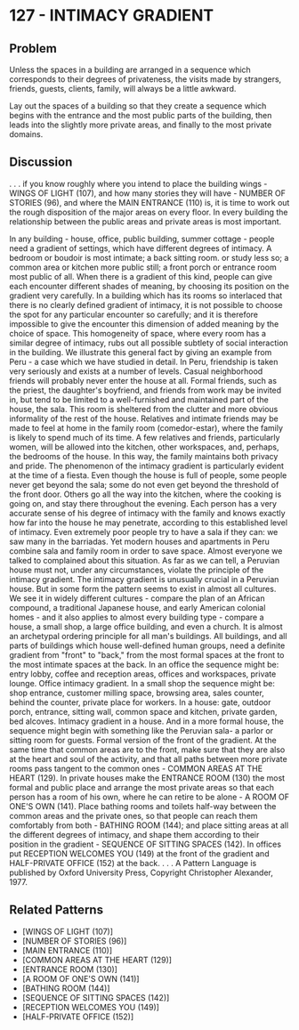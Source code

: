 # 127 - INTIMACY GRADIENT

## Problem

Unless the spaces in a building are arranged in a sequence which corresponds to their degrees of privateness, the visits made by strangers, friends, guests, clients, family, will always be a little awkward.

Lay out the spaces of a building so that they create a sequence which begins with the entrance and the most public parts of the building, then leads into the slightly more private areas, and finally to the most private domains.

## Discussion

. . . if you know roughly where you intend to place the building wings - WINGS OF LIGHT (107), and how many stories they will have - NUMBER OF STORIES (96), and where the MAIN ENTRANCE (110) is, it is time to work out the rough disposition of the major areas on every floor. In every building the relationship between the public areas and private areas is most important.

In any building - house, office, public building, summer cottage - people need a gradient of settings, which have different degrees of intimacy. A bedroom or boudoir is most intimate; a back sitting room. or study less so; a common area or kitchen more public still; a front porch or entrance room most public of all. When there is a gradient of this kind, people can give each encounter different shades of meaning, by choosing its position on the gradient very carefully. In a building which has its rooms so interlaced that there is no clearly defined gradient of intimacy, it is not possible to choose the spot for any particular encounter so carefully; and it is therefore impossible to give the encounter this dimension of added meaning by the choice of space. This homogeneity of space, where every room has a similar degree of intimacy, rubs out all possible subtlety of social interaction in the building. We illustrate this general fact by giving an example from Peru - a case which we have studied in detail. In Peru, friendship is taken very seriously and exists at a number of levels. Casual neighborhood friends will probably never enter the house at all. Formal friends, such as the priest, the daughter's boyfriend, and friends from work may be invited in, but tend to be limited to a well-furnished and maintained part of the house, the sala. This room is sheltered from the clutter and more obvious informality of the rest of the house. Relatives and intimate friends may be made to feel at home in the family room (comedor-estar), where the family is likely to spend much of its time. A few relatives and friends, particularly women, will be allowed into the kitchen, other workspaces, and, perhaps, the bedrooms of the house. In this way, the family maintains both privacy and pride. The phenomenon of the intimacy gradient is particularly evident at the time of a fiesta. Even though the house is full of people, some people never get beyond the sala; some do not even get beyond the threshold of the front door. Others go all the way into the kitchen, where the cooking is going on, and stay there throughout the evening. Each person has a very accurate sense of his degree of intimacy with the family and knows exactly how far into the house he may penetrate, according to this established level of intimacy. Even extremely poor people try to have a sala if they can: we saw many in the barriadas. Yet modern houses and apartments in Peru combine sala and family room in order to save space. Almost everyone we talked to complained about this situation. As far as we can tell, a Peruvian house must not, under any circumstances, violate the principle of the intimacy gradient. The intimacy gradient is unusually crucial in a Peruvian house. But in some form the pattern seems to exist in almost all cultures. We see it in widely different cultures - compare the plan of an African compound, a traditional Japanese house, and early American colonial homes - and it also applies to almost every building type - compare a house, a small shop, a large office building, and even a church. It is almost an archetypal ordering principle for all man's buildings. All buildings, and all parts of buildings which house well-defined human groups, need a definite gradient from "front" to "back," from the most formal spaces at the front to the most intimate spaces at the back. In an office the sequence might be: entry lobby, coffee and reception areas, offices and workspaces, private lounge. Office intimacy gradient. In a small shop the sequence might be: shop entrance, customer milling space, browsing area, sales counter, behind the counter, private place for workers. In a house: gate, outdoor porch, entrance, sitting wall, common space and kitchen, private garden, bed alcoves. Intimacy gradient in a house. And in a more formal house, the sequence might begin with something like the Peruvian sala- a parlor or sitting room for guests. Formal version of the front of the gradient. At the same time that common areas are to the front, make sure that they are also at the heart and soul of the activity, and that all paths between more private rooms pass tangent to the common ones - COMMON AREAS AT THE HEART (129). In private houses make the ENTRANCE ROOM (130) the most formal and public place and arrange the most private areas so that each person has a room of his own, where he can retire to be alone - A ROOM OF ONE'S OWN (141). Place bathing rooms and toilets half-way between the common areas and the private ones, so that people can reach them comfortably from both - BATHING ROOM (144); and place sitting areas at all the different degrees of intimacy, and shape them according to their position in the gradient - SEQUENCE OF SITTING SPACES (142). In offices put RECEPTION WELCOMES YOU (149) at the front of the gradient and HALF-PRIVATE OFFICE (152) at the back. . . . A Pattern Language is published by Oxford University Press, Copyright Christopher Alexander, 1977.

## Related Patterns

- [WINGS OF LIGHT (107)]
- [NUMBER OF STORIES (96)]
- [MAIN ENTRANCE (110)]
- [COMMON AREAS AT THE HEART (129)]
- [ENTRANCE ROOM (130)]
- [A ROOM OF ONE'S OWN (141)]
- [BATHING ROOM (144)]
- [SEQUENCE OF SITTING SPACES (142)]
- [RECEPTION WELCOMES YOU (149)]
- [HALF-PRIVATE OFFICE (152)]
